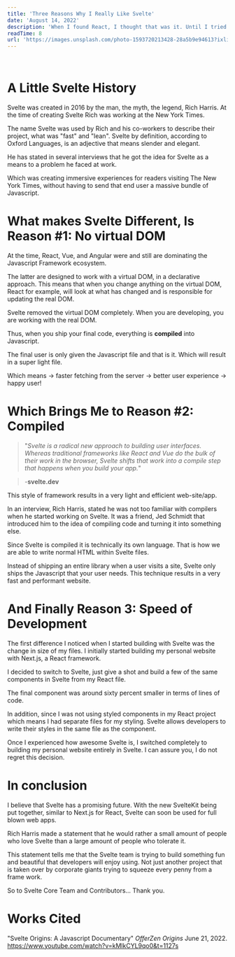 ```yaml
---
title: 'Three Reasons Why I Really Like Svelte'
date: 'August 14, 2022'
description: 'When I found React, I thought that was it. Until I tried Svelte.'
readTime: 8
url: 'https://images.unsplash.com/photo-1593720213428-28a5b9e94613?ixlib=rb-1.2.1&ixid=MnwxMjA3fDB8MHxwaG90by1wYWdlfHx8fGVufDB8fHx8&auto=format&fit=crop&w=2070&q=80'
---
```


<script>
	import BlogImage from "$lib/components/ui/BlogImage.svelte";
	import BlogBackButton from "$lib/components/ui/BlogBackButton.svelte";
</script>
<br/>
<BlogImage src={url} alt="Svelte code on a computer screen"/>

# A Little Svelte History

Svelte was created in 2016 by the man, the myth, the legend, Rich Harris. At the time of creating Svelte Rich was working at the New York Times.

The name Svelte was used by Rich and his co-workers to describe their project, what was "fast" and "lean". Svelte by definition, according to Oxford Languages, is an adjective that means slender and elegant.

He has stated in several interviews that he got the idea for Svelte as a means to a problem he faced at work.

Which was creating immersive experiences for readers visiting The New York Times, without having to send that end user a massive bundle of Javascript.

# What makes Svelte Different, Is Reason #1: No virtual DOM

At the time, React, Vue, and Angular were and still are dominating the Javascript Framework ecosystem.

The latter are designed to work with a virtual DOM, in a declarative approach. This means that when you change anything on the virtual DOM, React for example, will look at what has changed and is responsible for updating the real DOM.

Svelte removed the virtual DOM completely. When you are developing, you are working with the real DOM.

Thus, when you ship your final code, everything is **compiled** into Javascript.

The final user is only given the Javascript file and that is it. Which will result in a super light file.

Which means -> faster fetching from the server -> better user experience -> happy user!

# Which Brings Me to Reason #2: Compiled

> "<em>Svelte is a radical new approach to building user interfaces. Whereas traditional frameworks like React and Vue do the bulk of their work in the browser, Svelte shifts that work into a compile step that happens when you build your app.</em>"

> -<strong>svelte.dev</strong>

This style of framework results in a very light and efficient web-site/app.

In an interview, Rich Harris, stated he was not too familiar with compilers when he started working on Svelte. It was a friend, Jed Schmidt that introduced him to the idea of compiling code and turning it into something else.

Since Svelte is compiled it is technically its own language. That is how we are able to write normal HTML within Svelte files.

Instead of shipping an entire library when a user visits a site, Svelte only ships the Javascript that your user needs. This technique results in a very fast and performant website.

# And Finally Reason 3: Speed of Development

The first difference I noticed when I started building with Svelte was the change in size of my files. I initially started building my personal website with Next.js, a React framework.

I decided to switch to Svelte, just give a shot and build a few of the same components in Svelte from my React file.

The final component was around sixty percent smaller in terms of lines of code.

In addition, since I was not using styled components in my React project which means I had separate files for my styling. Svelte allows developers to write their styles in the same file as the component.

Once I experienced how awesome Svelte is, I switched completely to building my personal website entirely in Svelte. I can assure you, I do not regret this decision.

# In conclusion

I believe that Svelte has a promising future. With the new SvelteKit being put together, similar to Next.js for React, Svelte can soon be used for full blown web apps.

Rich Harris made a statement that he would rather a small amount of people who love Svelte than a large amount of people who tolerate it.

This statement tells me that the Svelte team is trying to build something fun and beautiful that developers will enjoy using. Not just another project that is taken over by corporate giants trying to squeeze every penny from a frame work.

So to Svelte Core Team and Contributors... Thank you.

# Works Cited

"Svelte Origins: A Javascript Documentary" <em> OfferZen Origins </em> June 21, 2022.
https://www.youtube.com/watch?v=kMlkCYL9qo0&t=1127s

<BlogBackButton/>
